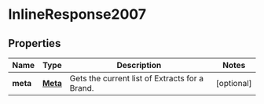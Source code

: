 
# InlineResponse2007

## Properties
Name | Type | Description | Notes
------------ | ------------- | ------------- | -------------
**meta** | [**Meta**](Meta.md) | Gets the current list of Extracts for a Brand. |  [optional]



